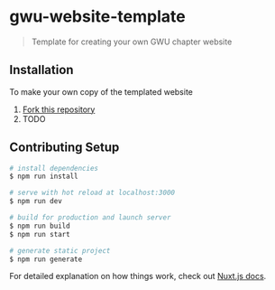 # gwu-website-template

> Template for creating your own GWU chapter website

## Installation

To make your own copy of the templated website

1. [Fork this repository](https://github.com/Cobertos/GWU-website-template/fork)
2. TODO

## Contributing Setup

``` bash
# install dependencies
$ npm run install

# serve with hot reload at localhost:3000
$ npm run dev

# build for production and launch server
$ npm run build
$ npm run start

# generate static project
$ npm run generate
```

For detailed explanation on how things work, check out [Nuxt.js docs](https://nuxtjs.org).
